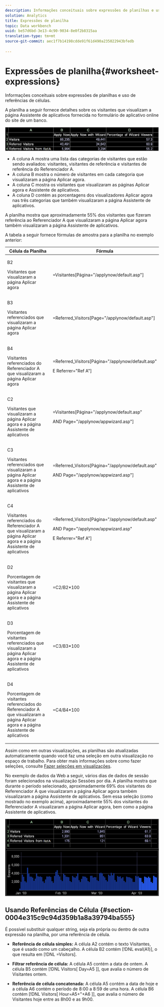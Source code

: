 ```yaml
---
description: Informações conceituais sobre expressões de planilhas e uso de referências de células.
solution: Analytics
title: Expressões de planilha
topic: Data workbench
uuid: be57d6bd-3e13-4c90-9034-8e0f2b8315aa
translation-type: tm+mt
source-git-commit: aec1f7b14198cdde91f61d490a235022943bfedb

---
```



# Expressões de planilha{#worksheet-expressions}

Informações conceituais sobre expressões de planilhas e uso de referências de células.

A planilha a seguir fornece detalhes sobre os visitantes que visualizam a página Assistente de aplicativos fornecida no formulário de aplicativo online do site de um banco.

![](assets/client-wkst.png)

* A coluna A mostra uma lista das categorias de visitantes que estão sendo avaliados: visitantes, visitantes de referência e visitantes de referência do Referenciador A.
* A coluna B mostra o número de visitantes em cada categoria que visualizaram a página Aplicar agora.
* A coluna C mostra os visitantes que visualizaram as páginas Aplicar agora e Assistente de aplicativos.
* A coluna D contém as porcentagens dos visualizadores Aplicar agora nas três categorias que também visualizaram a página Assistente de aplicativos.

A planilha mostra que aproximadamente 55% dos visitantes que fizeram referência ao Referenciador A que visualizaram a página Aplicar agora também visualizaram a página Assistente de aplicativos.

A tabela a seguir fornece fórmulas de amostra para a planilha no exemplo anterior:

<table id="table_0F5EFDB58040465AB599E6BE93324822"> 
 <thead> 
  <tr> 
   <th colname="col1" class="entry"> Célula da Planilha </th> 
   <th colname="col2" class="entry"> Fórmula </th> 
  </tr> 
 </thead>
 <tbody> 
  <tr> 
   <td colname="col1"> <p>B2 </p> <p>Visitantes que visualizaram a página Aplicar agora </p> </td> 
   <td colname="col2"> <p><span class="filepath"> =Visitantes[Página="/applynow/default.asp"]</span> </p> </td> 
  </tr> 
  <tr> 
   <td colname="col1"> <p>B3 </p> <p>Visitantes referenciados que visualizaram a página Aplicar agora </p> </td> 
   <td colname="col2"> <p><span class="filepath"> =Referred_Visitors[Page="/applynow/default.asp"]</span> </p> </td> 
  </tr> 
  <tr> 
   <td colname="col1"> <p>B4 </p> <p>Visitantes referenciados do Referenciador A que visualizaram a página Aplicar agora </p> </td> 
   <td colname="col2"> <p> <span class="filepath"> =Referred_Visitors[Página="/applynow/default.asp" </span> </p> <p> E <span class="filepath"> Referrer="Ref A"]</span> </p> </td> 
  </tr> 
  <tr> 
   <td colname="col1"> <p>C2 </p> <p>Visitantes que visualizaram a página Aplicar agora e a página Assistente de aplicativos </p> </td> 
   <td colname="col2"> <p> <span class="filepath"> =Visitantes[Página="/applynow/default.asp" </span> </p> <p> AND <span class="filepath"> Page="/applynow/appwizard.asp"]</span> </p> </td> 
  </tr> 
  <tr> 
   <td colname="col1"> <p>C3 </p> <p>Visitantes referenciados que visualizaram a página Aplicar agora e a página Assistente de aplicativos </p> </td> 
   <td colname="col2"> <p> <span class="filepath"> =Referred_Visitors[Página="/applynow/default.asp" </span> </p> <p> AND <span class="filepath"> Page="/applynow/appwizard.asp"]</span> </p> </td> 
  </tr> 
  <tr> 
   <td colname="col1"> <p>C4 </p> <p>Visitantes referenciados do Referenciador A que visualizaram a página Aplicar agora e a página Assistente de aplicativos </p> </td> 
   <td colname="col2"> <p> <span class="filepath"> =Referred_Visitors[Página="/applynow/default.asp"</span> </p> <p> AND <span class="filepath"> Page="/applynow/appwizard.asp"</span> </p> <p> E <span class="filepath"> Referrer="Ref A"]</span> </p> </td> 
  </tr> 
  <tr> 
   <td colname="col1"> <p>D2 </p> <p>Porcentagem de visitantes que visualizaram a página Aplicar agora e a página Assistente de aplicativos </p> </td> 
   <td colname="col2"> <p><span class="filepath"> =C2/B2*100</span> </p> </td> 
  </tr> 
  <tr> 
   <td colname="col1"> <p>D3 </p> <p>Porcentagem de visitantes referenciados que visualizaram a página Aplicar agora e a página Assistente de aplicativos </p> </td> 
   <td colname="col2"> <p><span class="filepath"> =C3/B3*100</span> </p> </td> 
  </tr> 
  <tr> 
   <td colname="col1"> <p>D4 </p> <p>Porcentagem de visitantes referenciados do Referenciador A que visualizaram a página Aplicar agora e a página Assistente de aplicativos </p> </td> 
   <td colname="col2"> <p><span class="filepath"> =C4/B4*100</span> </p> </td> 
  </tr> 
 </tbody> 
</table>

Assim como em outras visualizações, as planilhas são atualizadas automaticamente quando você faz uma seleção em outra visualização no espaço de trabalho. Para obter mais informações sobre como fazer seleções, consulte [Fazer seleções em visualizações](../../../../home/c-get-started/c-vis/c-sel-vis/c-sel-vis.md#concept-012870ec22c7476e9afbf3b8b2515746).

No exemplo de dados da Web a seguir, vários dias de dados de sessão foram selecionados na visualização Sessões por dia. A planilha mostra que durante o período selecionado, aproximadamente 69% dos visitantes do Referenciador A que visualizaram a página Aplicar agora também visualizaram a página Assistente de aplicativos. Sem essa seleção (como mostrado no exemplo acima), aproximadamente 55% dos visitantes do Referenciador A visualizaram a página Aplicar agora, bem como a página Assistente de aplicativos.

![](assets/client-exp.png)

## Usando Referências de Célula {#section-0004e315c9c94d359b1a8a39794ba555}

É possível substituir qualquer string, seja ela própria ou dentro de outra expressão na planilha, por uma referência de célula.

* **Referência de célula simples:** A célula A2 contém o texto Visitantes, que é usado como um cabeçalho. A célula B2 contém [!DNL eval(A1)], o que resulta em [!DNL =Visitors].

* **Filtrar referência de célula:** A célula A5 contém a data de ontem. A célula B5 contém [!DNL Visitors[ Day=A5 ]], que avalia o número de Visitantes ontem.

* **Referência de célula concatenada:** A célula A5 contém a data de hoje e a célula A6 contém o período de 8:00 a 8:59 de uma hora. A célula B6 contém [!DNL Visitors[ Hour=A5+&quot;+A6 ]], que avalia o número de Visitantes hoje entre as 8h00 e as 9h00.

